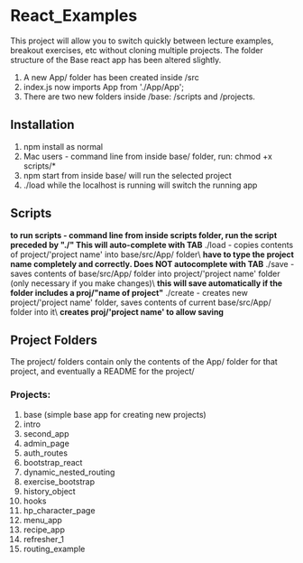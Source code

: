 # React_Examples

This project will allow you to switch quickly between lecture examples, breakout exercises, etc without cloning multiple projects. 
The folder structure of the Base react app has been altered slightly. 
1. A new App/ folder has been created inside /src
2. index.js now imports App from './App/App';
3. There are two new folders inside /base: /scripts and /projects.
 
## Installation
1. npm install as normal
2. Mac users - command line from inside base/ folder, run: chmod +x scripts/*
3. npm start from inside base/ will run the selected project
4. ./load while the localhost is running will switch the running app 
 

## Scripts
**to run scripts - command line from inside scripts folder, run the script preceded by "./"  This will auto-complete with TAB**
./load - copies contents of project/'project name' into base/src/App/ folder\ **have to type the project name completely and correctly. Does NOT autocomplete with TAB**
./save - saves contents of base/src/App/ folder into project/'project name' folder (only necessary if you make changes)\ **this will save automatically if the folder includes a proj/"name of project"**
./create - creates new project/'project name' folder, saves contents of current base/src/App/ folder into it\ **creates proj/'project name' to allow saving**

## Project Folders
The project/ folders contain only the contents of the App/ folder for that project, and eventually a README for the project/

### Projects:
1. base (simple base app for creating new projects)
2. intro
3. second_app
4. admin_page
5. auth_routes
6. bootstrap_react
7. dynamic_nested_routing
8. exercise_bootstrap
9. history_object
10. hooks
11. hp_character_page
12. menu_app
13. recipe_app
14. refresher_1
15. routing_example


